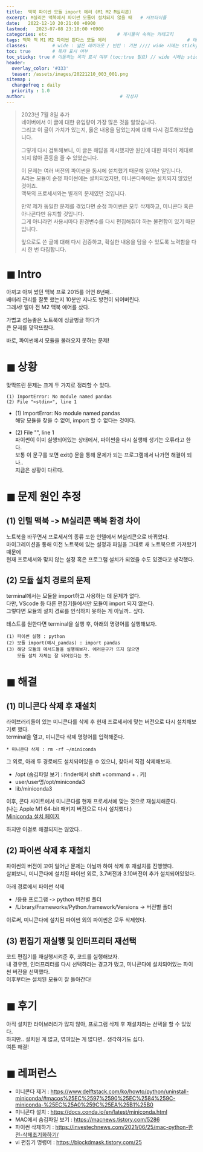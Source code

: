 ```yaml
---
title:  맥북 파이썬 모듈 import 에러 (M1 M2 M실리콘)                           # 게시물의 제목
excerpt: M실리콘 맥북에서 파이썬 모듈이 설치되지 않을 때   # 서브타이틀
date:   2022-12-10 20:21:00 +0900
lastmod:   2023-07-08 23:10:00 +0900
categories: etc                          # 게시물이 속하는 카테고리
tags: 맥북 맥 M1 M2 파이썬 판다스 모듈 에러                              # 태그
classes:         # wide : 넓은 레이아웃 / 빈칸 : 기본 //// wide 시에는 sticky toc 불가
toc: true        # 목차 표시 여부
toc_sticky: true # 이동하는 목차 표시 여부 (toc:true 필요) // wide 시에는 sticky toc 불가
header:
  overlay_color: '#333'
  teaser: /assets/images/20221210_003_001.png
sitemap :
  changefreq : daily
  priority : 1.0
author:                                   # 작성자
---
```

<!--postNo: 20221210_003-->

> 2023년 7월 8일 추가  
> 네이버에서 이 글에 대한 유입량이 가장 많은 것을 알았습니다.  
> 그리고 이 글이 가치가 있는지, 옳은 내용을 담았는지에 대해 다시 검토해보았습니다.  
> 
> 그렇게 다시 검토해보니, 이 글은 해답을 제시했지만 원인에 대한 파악이 제대로 되지 않아 혼동을 줄 수 있었습니다.    
> 
> 이 문제는 여러 버전의 파이썬을 동시에 설치했기 때문에 일어난 일입니다.  
> A라는 모듈이 순정 파이썬에는 설치되었지만, 미니콘다쪽에는 설치되지 않았던 것이죠.  
> 맥북의 프로세서와는 별개의 문제였던 것입니다.  
> 
> 만약 제가 동일한 문제를 겪었다면 순정 파이썬은 모두 삭제하고, 미니콘다 혹은 아나콘다만 유지할 것입니다.  
> 그게 아니라면 사용시마다 환경변수를 다시 편집해줘야 하는 불편함이 있기 때문입니다.  
> 
> 앞으로도 쓴 글에 대해 다시 검증하고, 확실한 내용을 담을 수 있도록 노력함을 다시 한 번 다짐합니다.  

# ◼︎ Intro
아끼고 아껴 썼던 맥북 프로 2015를 어언 8년째..  
배터리 관리를 잘못 했는지 10분만 지나도 방전이 되어버린다.  
그래서! 얼마 전 M2 맥북 에어를 샀다.  
  
가볍고 성능좋은 노트북에 싱글벙글 하다가  
큰 문제를 맞딱뜨렸다.  
  
바로, 파이썬에서 모듈을 불러오지 못하는 문제!  
  
# ◼︎ 상황
맞딱뜨린 문제는 크게 두 가지로 정리할 수 있다.  

```terminal
(1) ImportError: No module named pandas
(2) File "<stdin>", line 1
```
  
* (1) ImportError: No module named pandas  
해당 모듈을 찾을 수 없어, import 할 수 없다는 것이다.  
  
* (2) File "<stdin>", line 1  
파이썬이 이미 실행되어있는 상태에서, 파이썬을 다시 실행해 생기는 오류라고 한다.  
보통 이 문구를 보면 exit() 문을 통해 문제가 되는 프로그램에서 나가면 해결이 되나..  
지금은 상황이 다르다.  

# ◼︎ 문제 원인 추정
## (1) 인텔 맥북 -> M실리콘 맥북 환경 차이  
노트북을 바꾸면서 프로세서의 종류 또한 인텔에서 M실리콘으로 바뀌었다.  
마이그레이션을 통해 이전 노트북에 있는 설정과 파일을 그대로 새 노트북으로 가져왔기 때문에  
현재 프로세서와 맞지 않는 설정 혹은 프로그램 설치가 되었을 수도 있겠다고 생각했다.
  
## (2) 모듈 설치 경로의 문제  
terminal에서는 모듈을 import하고 사용하는 데 문제가 없다.  
다만, VScode 등 다른 편집기들에서만 모듈이 import 되지 않는다.  
그렇다면 모듈의 설치 경로를 인식하지 못하는 게 아닐까.. 싶다.  
  
테스트를 원한다면 terminal을 실행 후, 아래의 명령어를 실행해보자.  
```terminal
(1) 파이썬 실행 : python
(2) 모듈 import(예시_pandas) : import pandas
(3) 해당 모듈의 메서드들을 실행해보자. 에러문구가 뜨지 않으면
    모듈 설치 자체는 잘 되어있다는 뜻.
```
  
# ◼︎ 해결  
## (1) 미니콘다 삭제 후 재설치  
라이브러리들이 있는 미니콘다를 삭제 후 현재 프로세서에 맞는 버전으로 다시 설치해보기로 했다.  
terminal을 열고, 미니콘다 삭제 명령어를 입력해준다.  
```terminal
* 미니콘다 삭제 : rm -rf ~/miniconda
```
  
그 외로, 아래 두 경로에도 설치되어있을 수 있으니, 찾아서 직접 삭제해보자.  
- /opt (숨김파일 보기 : finder에서 shift +command + . 키)  
- user/user명/opt/miniconda3  
- lib/miniconda3  
  
이후, 콘다 사이트에서 미니콘다를 현재 프로세서에 맞는 것으로 재설치해준다.  
(나는 Apple M1 64-bit 패키지 버전으로 다시 설치했다.)  
[Miniconda 설치 페이지](https://docs.conda.io/en/latest/miniconda.html)  
  
하지만 이걸로 해결되지는 않았다..  

## (2) 파이썬 삭제 후 재철치  
파이썬의 버전이 꼬여 일어난 문제는 아닐까 하여 삭제 후 재설치를 진행했다.  
살펴보니, 미니콘다에 설치된 파이썬 외로, 3.7버전과 3.10버전이 추가 설치되어있었다.  
  
아래 경로에서 파이썬 삭제  
- /응용 프로그램 -> python 버전별 폴더  
- /Library/Frameworks/Python.framework/Versions -> 버전별 폴더  
  
이로써, 미니콘다에 설치된 파이썬 외의 파이썬은 모두 삭제했다.  
  
## (3) 편집기 재실행 및 인터프리터 재선택  
코드 편집기를 재실행시켜준 후, 코드를 실행해보자.  
내 경우엔, 인터프리터를 다시 선택하라는 경고가 떴고, 미니콘다에 설치되어있는 파이썬 버전을 선택했다.  
이후부터는 설치된 모듈이 잘 돌아간다!  
  
# ◼︎ 후기  
아직 설치한 라이브러리가 많지 않아, 프로그램 삭제 후 재설치라는 선택을 할 수 있었다.  
하지만.. 설치된 게 많고, 엮여있는 게 많다면.. 생각하기도 싫다.  
여튼 해결!  
  


# ◼︎ 레퍼런스  
* 미니콘다 제거 : https://www.delftstack.com/ko/howto/python/uninstall-miniconda/#macos%25EC%2597%2590%25EC%2584%259C-miniconda-%25EC%25A0%259C%25EA%25B1%25B0  
* 미니콘다 설치 : https://docs.conda.io/en/latest/miniconda.html  
* MAC에서 숨김파일 보기 : https://macnews.tistory.com/5286  
* 파이썬 삭제하기 : https://investechnews.com/2021/06/25/mac-python-완전-삭제초기화하기/  
* vi 편집기 명령어 : https://blockdmask.tistory.com/25  

